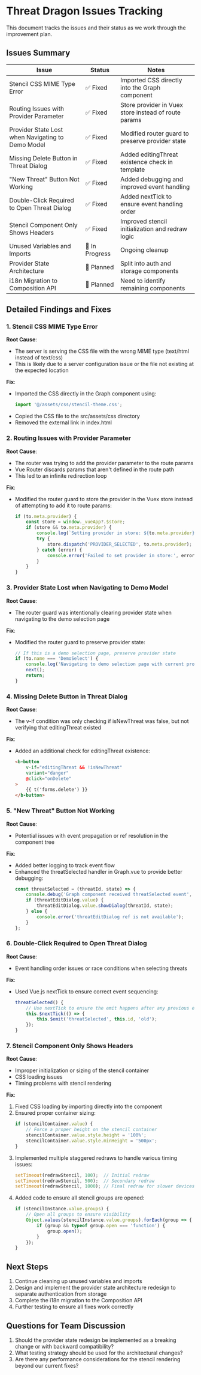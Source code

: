# Threat Dragon Issues Tracking

This document tracks the issues and their status as we work through the improvement plan.

## Issues Summary

| Issue | Status | Notes |
|-------|--------|-------|
| Stencil CSS MIME Type Error | ✅ Fixed | Imported CSS directly into the Graph component |
| Routing Issues with Provider Parameter | ✅ Fixed | Store provider in Vuex store instead of route params |
| Provider State Lost when Navigating to Demo Model | ✅ Fixed | Modified router guard to preserve provider state |
| Missing Delete Button in Threat Dialog | ✅ Fixed | Added editingThreat existence check in template |
| "New Threat" Button Not Working | ✅ Fixed | Added debugging and improved event handling |
| Double-Click Required to Open Threat Dialog | ✅ Fixed | Added nextTick to ensure event handling order |
| Stencil Component Only Shows Headers | ✅ Fixed | Improved stencil initialization and redraw logic |
| Unused Variables and Imports | 🔄 In Progress | Ongoing cleanup |
| Provider State Architecture | 📝 Planned | Split into auth and storage components |
| i18n Migration to Composition API | 📝 Planned | Need to identify remaining components |

## Detailed Findings and Fixes

### 1. Stencil CSS MIME Type Error

**Root Cause**: 
- The server is serving the CSS file with the wrong MIME type (text/html instead of text/css)
- This is likely due to a server configuration issue or the file not existing at the expected location

**Fix**:
- Imported the CSS directly in the Graph component using:
  ```javascript
  import '@/assets/css/stencil-theme.css';
  ```
- Copied the CSS file to the src/assets/css directory
- Removed the external link in index.html

### 2. Routing Issues with Provider Parameter

**Root Cause**:
- The router was trying to add the provider parameter to the route params
- Vue Router discards params that aren't defined in the route path
- This led to an infinite redirection loop

**Fix**:
- Modified the router guard to store the provider in the Vuex store instead of attempting to add it to route params:
  ```javascript
  if (to.meta.provider) {
      const store = window._vueApp?.$store;
      if (store && to.meta.provider) {
          console.log(`Setting provider in store: ${to.meta.provider}`);
          try {
              store.dispatch('PROVIDER_SELECTED', to.meta.provider);
          } catch (error) {
              console.error('Failed to set provider in store:', error);
          }
      }
  }
  ```

### 3. Provider State Lost when Navigating to Demo Model

**Root Cause**:
- The router guard was intentionally clearing provider state when navigating to the demo selection page

**Fix**:
- Modified the router guard to preserve provider state:
  ```javascript
  // If this is a demo selection page, preserve provider state
  if (to.name === 'DemoSelect') {
      console.log('Navigating to demo selection page with current provider state');
      next();
      return;
  }
  ```

### 4. Missing Delete Button in Threat Dialog

**Root Cause**:
- The v-if condition was only checking if isNewThreat was false, but not verifying that editingThreat existed

**Fix**:
- Added an additional check for editingThreat existence:
  ```html
  <b-button
      v-if="editingThreat && !isNewThreat"
      variant="danger"
      @click="onDelete"
  >
      {{ t('forms.delete') }}
  </b-button>
  ```

### 5. "New Threat" Button Not Working

**Root Cause**:
- Potential issues with event propagation or ref resolution in the component tree

**Fix**:
- Added better logging to track event flow
- Enhanced the threatSelected handler in Graph.vue to provide better debugging:
  ```javascript
  const threatSelected = (threatId, state) => {
      console.debug('Graph component received threatSelected event', threatId, state);
      if (threatEditDialog.value) {
          threatEditDialog.value.showDialog(threatId, state);
      } else {
          console.error('threatEditDialog ref is not available');
      }
  };
  ```

### 6. Double-Click Required to Open Threat Dialog

**Root Cause**:
- Event handling order issues or race conditions when selecting threats

**Fix**:
- Used Vue.js nextTick to ensure correct event sequencing:
  ```javascript
  threatSelected() {
      // Use nextTick to ensure the emit happens after any previous events
      this.$nextTick(() => {
          this.$emit('threatSelected', this.id, 'old');
      });
  }
  ```

### 7. Stencil Component Only Shows Headers

**Root Cause**:
- Improper initialization or sizing of the stencil container
- CSS loading issues
- Timing problems with stencil rendering

**Fix**:
1. Fixed CSS loading by importing directly into the component
2. Ensured proper container sizing:
   ```javascript
   if (stencilContainer.value) {
       // Force a proper height on the stencil container
       stencilContainer.value.style.height = '100%';
       stencilContainer.value.style.minHeight = '500px';
   }
   ```
3. Implemented multiple staggered redraws to handle various timing issues:
   ```javascript
   setTimeout(redrawStencil, 100);  // Initial redraw
   setTimeout(redrawStencil, 500);  // Secondary redraw
   setTimeout(redrawStencil, 1000); // Final redraw for slower devices
   ```
4. Added code to ensure all stencil groups are opened:
   ```javascript
   if (stencilInstance.value.groups) {
       // Open all groups to ensure visibility
       Object.values(stencilInstance.value.groups).forEach(group => {
           if (group && typeof group.open === 'function') {
               group.open();
           }
       });
   }
   ```

## Next Steps

1. Continue cleaning up unused variables and imports
2. Design and implement the provider state architecture redesign to separate authentication from storage
3. Complete the i18n migration to the Composition API
4. Further testing to ensure all fixes work correctly

## Questions for Team Discussion

1. Should the provider state redesign be implemented as a breaking change or with backward compatibility?
2. What testing strategy should be used for the architectural changes?
3. Are there any performance considerations for the stencil rendering beyond our current fixes?